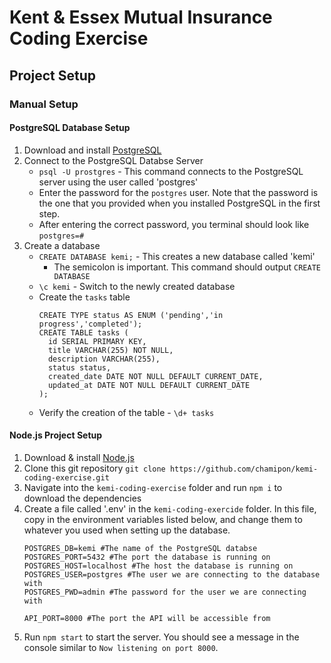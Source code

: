 # Kent & Essex Mutual Insurance Coding Exercise
## Project Setup
### Manual Setup
#### PostgreSQL Database Setup
1. Download and install [PostgreSQL](https://www.postgresql.org/download/)
2. Connect to the PostgreSQL Databse Server
   - `psql -U prostgres` - This command connects to the PostgreSQL server using the user called 'postgres'
   - Enter the password for the `postgres` user. Note that the password is the one that you provided when you installed PostgreSQL in the first step.
   - After entering the correct password, you terminal should look like `postgres=#`
3. Create a database
   - `CREATE DATABASE kemi;` - This creates a new database called 'kemi'
     - The semicolon is important. This command should output `CREATE DATABASE`
   - `\c kemi` - Switch to the newly created database
   - Create the `tasks` table
      ```
      CREATE TYPE status AS ENUM ('pending','in progress','completed');
      CREATE TABLE tasks (
        id SERIAL PRIMARY KEY,
        title VARCHAR(255) NOT NULL,
        description VARCHAR(255),
        status status,
        created_date DATE NOT NULL DEFAULT CURRENT_DATE,
        updated_at DATE NOT NULL DEFAULT CURRENT_DATE
      );
      ```
   - Verify the creation of the table - `\d+ tasks`
#### Node.js Project Setup
1. Download & install [Node.js](https://nodejs.org/en/download/package-manager)
2. Clone this git repository `git clone https://github.com/chamipon/kemi-coding-exercise.git`
3. Navigate into the `kemi-coding-exercise` folder and run `npm i` to download the dependencies
4. Create a file called '.env' in the `kemi-coding-exercide` folder. In this file, copy in the environment variables listed below, and change them to whatever you used when setting up the database.
   ```
   POSTGRES_DB=kemi #The name of the PostgreSQL databse
   POSTGRES_PORT=5432 #The port the database is running on
   POSTGRES_HOST=localhost #The host the database is running on
   POSTGRES_USER=postgres #The user we are connecting to the database with
   POSTGRES_PWD=admin #The password for the user we are connecting with

   API_PORT=8000 #The port the API will be accessible from
   ```
5. Run `npm start` to start the server. You should see a message in the console similar to `Now listening on port 8000`.
      
